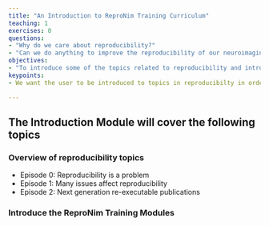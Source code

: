 ```yaml
---
title: "An Introduction to ReproNim Training Curriculum"
teaching: 1
exercises: 0
questions:
- "Why do we care about reproducibility?"
- "Can we do anything to improve the reproducibility of our neuroimaging work?"
objectives:
- "To introduce some of the topics related to reproducibility and introduce what the ReproNim Training Curruiculum will cover"
keypoints:
- We want the user to be introduced to topics in reproducibilty in order to prepare them for the types of items that will be presented in the ReproNim training materials.

---
```


## The Introduction Module will cover the following topics

### Overview of reproducibility topics
* Episode 0: Reproducibility is a problem
* Episode 1: Many issues affect reproducibility
* Episode 2: Next generation re-executable publications

### Introduce the ReproNim Training Modules


